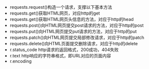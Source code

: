 - requests.request()构造一个请求，支撑以下基本方法
- requests.get()获取HTML网页，对应http的get
- requests.get()获取HTML网页头信息的方法，对应于http的head
- requests.post()向HTML网页提交post请求的方法，对应于http的post
- requests.put()向HTML网页提交put请求的方法，对应于http的put
- requests.patch()向HTML网页提交局部修改请求，对应于http的patch
- requests.delete()向HTML页面提交删除请求，对应于http的delete
- r.status_code http请求的返回格式，200成功，404失败
- r.text http响应的字符串格式，即URL对应的页面内容
- r.encoding 
<!--stackedit_data:
eyJoaXN0b3J5IjpbLTc2MDY2Mjg3NCwxMzg5MjQ1NTMxXX0=
-->